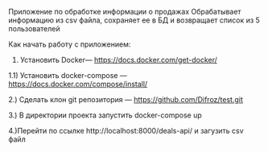 Приложение по обработке информации о продажах
Обрабатывает информацию из csv файла, сохраняет ее в БД и возвращает список из 5 пользователей


Как начать работу с приложением:

1) Установить Docker— https://docs.docker.com/get-docker/

1.1) Установить docker-compose — https://docs.docker.com/compose/install/

2.) Сделать клон git репозитория — https://github.com/Difroz/test.git

3.) В директории проекта запустить docker-compose up

4.)Перейти по ссылке http://localhost:8000/deals-api/ и загузить csv файл

